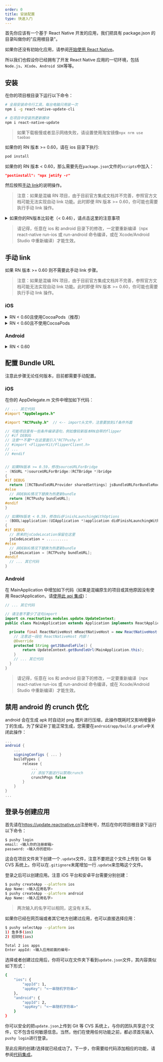 ```yaml
---
order: 0
title: 安装配置
type: 快速入门
---
```


首先你应该有一个基于 React Native 开发的应用，我们把具有 package.json 的目录叫做你的"应用根目录"。

如果你还没有初始化应用，请参阅[开始使用 React Native](https://reactnative.cn/docs/getting-started)。

所以我们也假设你已经拥有了开发 React Native 应用的一切环境，包括`Node.js`、`XCode`、`Android SDK`等等。

## 安装

在你的项目根目录下运行以下命令：

```bash
# 全局安装命令行工具，每台电脑只用装一次
npm i -g react-native-update-cli

# 在项目中安装热更新模块
npm i react-native-update
```

> 如果下载极慢或者显示网络失败，请设置使用淘宝镜像`npx nrm use taobao`

如果你的 RN 版本 >= 0.60，请在 ios 目录下执行:

```bash
pod install
```

如果你的 RN 版本 < 0.60，那么需要先在`package.json`文件的`scripts`中加入：

```json
"postinstall": "npx jetify -r"
```

然后按照[手动 link](#手动link)的说明操作。

> 注意：如果是混编 RN 项目，由于目前官方集成文档并不完善，参照官方文档可能无法实现自动 link 功能。此时即便 RN 版本 >= 0.60，你可能也需要执行手动 link 操作。

<details>
<summary>
如果你的RN版本比较老（< 0.46），请点击这里的注意事项
</summary>

如果你的 RN 版本比较老，请按下面表格尝试老一些的版本（但这些版本我们已不再维护，不能保证可以使用）：

| React Native 版本 | react-native-update 版本 |
| ----------------- | ------------------------ |
| 0.26 及以下       | 1.0.x                    |
| 0.27 - 0.28       | 2.x                      |
| 0.29 - 0.33       | 3.x                      |
| 0.34 - 0.45       | 4.x                      |

安装命令示例：

```bash
npm i react-native-update@4.x
```

如果 RN 的版本是 0.45 及以下，你还必须安装[Android NDK](http://androiddevtools.cn)，版本最好选用 r10e，并设置环境变量`ANDROID_NDK_HOME`，指向你的 NDK 根目录(例如`/Users/tdzl2003/Downloads/android-ndk-r10e`)。

</details>

> 请记得，任意在 ios 和 android 目录下的修改，一定要重新编译（npx react-native run-ios 或 run-android 命令编译，或在 Xcode/Android Studio 中重新编译）才能生效。

## 手动 link

如果 RN 版本 >= 0.60 则不需要此手动 link 步骤。

> 注意：如果是混编 RN 项目，由于目前官方集成文档并不完善，参照官方文档可能无法实现自动 link 功能。此时即便 RN 版本 >= 0.60，你可能也需要执行手动 link 操作。

### iOS

<details>
<summary>RN < 0.60且使用CocoaPods（推荐）</summary>

1. 在 ios/Podfile 中添加

```
pod 'react-native-update', path: '../node_modules/react-native-update'
```

2. 在项目的 ios 目录下运行`pod install`
3. 重新编译

</details>

<details>
<summary>RN < 0.60且不使用CocoaPods</summary>

1. 在 XCode 中的 Project Navigator 里,右键点击`Libraries` ➜ `Add Files to [你的工程名]`
2. 进入`node_modules` ➜ `react-native-update` ➜ `ios 并选中 `RCTPushy.xcodeproj`
3. 在 XCode 中的 project navigator 里,选中你的工程,在 `Build Phases` ➜ `Link Binary With Libraries` 中添加 `libRCTPushy.a`、`libz.tbd`、`libbz2.1.0.tbd`
4. 继续在`Build Settings`里搜索`Header Search Path`，添加`$(SRCROOT)/../node_modules/react-native-update/ios`，勾选`recursive`。
5. 在`Build Phases`添加一个`New Run Script Phase`运行脚本，内容如下

```
#!/bin/bash
set -x
DEST="../node_modules/react-native-update/ios/"
date +%s > "$DEST/pushy_build_time.txt"
```

7. 尝试编译一下，顺利的话就会在`../node_modules/react-native-update/ios/`文件夹下面生成一个`pushy_build_time.txt`文件。然后在`Copy Bundle Resources`里把生成的`pushy_build_time.txt`文件添加进去。

</details>

### Android

<details>
<summary>RN < 0.60</summary>

1. 在`android/settings.gradle`中添加如下代码:

   ```
   include ':react-native-update'
   project(':react-native-update').projectDir = new File(rootProject.projectDir, 	'../node_modules/react-native-update/android')
   ```

2. 在`android/app/build.gradle`的 dependencies 部分增加如下代码:

   ```
   implementation project(':react-native-update')
   ```

3. 打开`android/app/src/main/java/[...]/MainApplication.java`,

- 在文件开头增加 `import cn.reactnative.modules.update.UpdatePackage;`
- 在`getPackages()` 方法中增加 `new UpdatePackage()`(注意上一行可能要增加一个逗号)
</details>

## 配置 Bundle URL

注意此步骤无论任何版本，目前都需要手动配置。

### iOS

在你的 AppDelegate.m 文件中增加如下代码：

```objectivec
// ... 其它代码
#import "AppDelegate.h"

#import "RCTPushy.h"  // <-- import头文件，注意要放到if条件外面

// 可能项目里有一些条件编译语句，例如像较新版本RN自带的flipper
// #if DEBUG
// 注意**不要**在这里面引入"RCTPushy.h"
// #import <FlipperKit/FlipperClient.h>
// ...
// #endif


// 如果RN版本 >= 0.59，修改sourceURLForBridge
- (NSURL *)sourceURLForBridge:(RCTBridge *)bridge
{
#if DEBUG
  return [[RCTBundleURLProvider sharedSettings] jsBundleURLForBundleRoot:@"index" fallbackResource:nil];
#else
  // 非DEBUG情况下替换为热更新bundle
  return [RCTPushy bundleURL];
#endif
}

// 如果RN版本 < 0.59，修改didFinishLaunchingWithOptions
- (BOOL)application:(UIApplication *)application didFinishLaunchingWithOptions:(NSDictionary *)launchOptions
{
#if DEBUG
  // 原来的jsCodeLocation保留在这里
  jsCodeLocation = ..........
#else
  // 非DEBUG情况下替换为热更新bundle
  jsCodeLocation = [RCTPushy bundleURL];
#endif
  // ... 其它代码
}

```

### Android

在 MainApplication 中增加如下代码（如果是混编原生的项目或其他原因没有使用 ReactApplication，请[使用此 api 集成](api.html#updatecontextsetcustominstancemanagerreactinstancemanager-instancemanager))：

```java
// ... 其它代码

// 请注意不要少了这句import
import cn.reactnative.modules.update.UpdateContext;
public class MainApplication extends Application implements ReactApplication {

  private final ReactNativeHost mReactNativeHost = new ReactNativeHost(this) {
    // 注意这一段在 ReactNativeHost 内部！
    @Override
    protected String getJSBundleFile() {
        return UpdateContext.getBundleUrl(MainApplication.this);
    }
    // ... 其它代码
  }
}
```

> 请记得，任意在 ios 和 android 目录下的修改，一定要重新编译（npx react-native run-ios 或 run-android 命令编译，或在 Xcode/Android Studio 中重新编译）才能生效。

## 禁用 android 的 crunch 优化

android 会在生成 apk 时自动对 png 图片进行压缩，此操作既耗时又影响增量补丁的生成。为了保证补丁能正常生成，您需要在`android/app/build.gradle`中关闭此操作：

```gradle
...
android {
    ...
    signingConfigs { ... }
    buildTypes {
        release {
            ...
            // 添加下面这行以禁用crunch
            crunchPngs false
        }
    }
}
...
```

## 登录与创建应用

首先请在<https://update.reactnative.cn>注册帐号，然后在你的项目根目录下运行以下命令：

```bash
$ pushy login
email: <输入你的注册邮箱>
password: <输入你的密码>
```

这会在项目文件夹下创建一个`.update`文件，注意不要把这个文件上传到 Git 等 CVS 系统上。你可以在`.gitignore`末尾增加一行`.update`来忽略这个文件。

登录之后可以创建应用。注意 iOS 平台和安卓平台需要分别创建：

```bash
$ pushy createApp --platform ios
App Name: <输入应用名字>
$ pushy createApp --platform android
App Name: <输入应用名字>
```

> 两次输入的名字可以相同，这没有关系。

如果你已经在网页端或者其它地方创建过应用，也可以直接选择应用：

```bash
$ pushy selectApp --platform ios
1) 鱼多多(ios)
2) 招财旺(ios)

Total 2 ios apps
Enter appId: <输入应用前面的编号>
```

选择或者创建过应用后，你将可以在文件夹下看到`update.json`文件，其内容类似如下形式：

```bash
{
    "ios": {
        "appId": 1,
        "appKey": "<一串随机字符串>"
    },
    "android": {
        "appId": 2,
        "appKey": "<一串随机字符串>"
    }
}
```

你可以安全的把`update.json`上传到 Git 等 CVS 系统上，与你的团队共享这个文件，它不包含任何敏感信息。当然，他们在使用任何功能之前，都必须首先输入`pushy login`进行登录。

至此应用的创建/选择就已经成功了。下一步，你需要给代码添加相应的功能，请参阅[代码集成](integration)。
